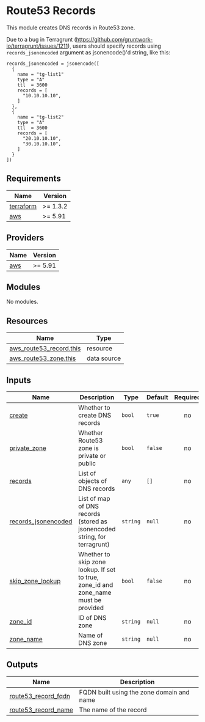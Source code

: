 # Route53 Records

This module creates DNS records in Route53 zone.

Due to a bug in Terragrunt (https://github.com/gruntwork-io/terragrunt/issues/1211), users should specify records using `records_jsonencoded` argument as jsonencode()'d string, like this:

```hcl
records_jsonencoded = jsonencode([
  {
    name = "tg-list1"
    type = "A"
    ttl  = 3600
    records = [
      "10.10.10.10",
    ]
  },
  {
    name = "tg-list2"
    type = "A"
    ttl  = 3600
    records = [
      "20.10.10.10",
      "30.10.10.10",
    ]
  }
])
```

<!-- BEGIN_TF_DOCS -->
## Requirements

| Name | Version |
|------|---------|
| <a name="requirement_terraform"></a> [terraform](#requirement\_terraform) | >= 1.3.2 |
| <a name="requirement_aws"></a> [aws](#requirement\_aws) | >= 5.91 |

## Providers

| Name | Version |
|------|---------|
| <a name="provider_aws"></a> [aws](#provider\_aws) | >= 5.91 |

## Modules

No modules.

## Resources

| Name | Type |
|------|------|
| [aws_route53_record.this](https://registry.terraform.io/providers/hashicorp/aws/latest/docs/resources/route53_record) | resource |
| [aws_route53_zone.this](https://registry.terraform.io/providers/hashicorp/aws/latest/docs/data-sources/route53_zone) | data source |

## Inputs

| Name | Description | Type | Default | Required |
|------|-------------|------|---------|:--------:|
| <a name="input_create"></a> [create](#input\_create) | Whether to create DNS records | `bool` | `true` | no |
| <a name="input_private_zone"></a> [private\_zone](#input\_private\_zone) | Whether Route53 zone is private or public | `bool` | `false` | no |
| <a name="input_records"></a> [records](#input\_records) | List of objects of DNS records | `any` | `[]` | no |
| <a name="input_records_jsonencoded"></a> [records\_jsonencoded](#input\_records\_jsonencoded) | List of map of DNS records (stored as jsonencoded string, for terragrunt) | `string` | `null` | no |
| <a name="input_skip_zone_lookup"></a> [skip\_zone\_lookup](#input\_skip\_zone\_lookup) | Whether to skip zone lookup.  If set to true, zone\_id and zone\_name must be provided | `bool` | `false` | no |
| <a name="input_zone_id"></a> [zone\_id](#input\_zone\_id) | ID of DNS zone | `string` | `null` | no |
| <a name="input_zone_name"></a> [zone\_name](#input\_zone\_name) | Name of DNS zone | `string` | `null` | no |

## Outputs

| Name | Description |
|------|-------------|
| <a name="output_route53_record_fqdn"></a> [route53\_record\_fqdn](#output\_route53\_record\_fqdn) | FQDN built using the zone domain and name |
| <a name="output_route53_record_name"></a> [route53\_record\_name](#output\_route53\_record\_name) | The name of the record |
<!-- END_TF_DOCS -->
